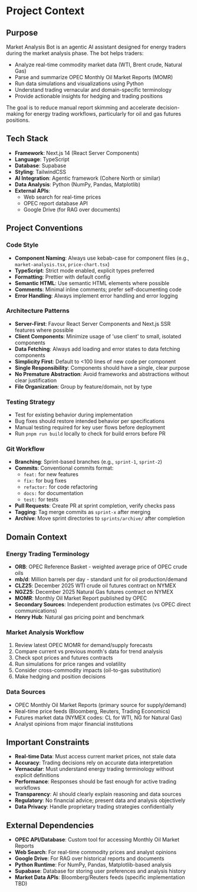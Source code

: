 # Project Context

## Purpose
Market Analysis Bot is an agentic AI assistant designed for energy traders during the market analysis phase. The bot helps traders:
- Analyze real-time commodity market data (WTI, Brent crude, Natural Gas)
- Parse and summarize OPEC Monthly Oil Market Reports (MOMR)
- Run data simulations and visualizations using Python
- Understand trading vernacular and domain-specific terminology
- Provide actionable insights for hedging and trading positions

The goal is to reduce manual report skimming and accelerate decision-making for energy trading workflows, particularly for oil and gas futures positions.

## Tech Stack
- **Framework**: Next.js 14 (React Server Components)
- **Language**: TypeScript
- **Database**: Supabase
- **Styling**: TailwindCSS
- **AI Integration**: Agentic framework (Cohere North or similar)
- **Data Analysis**: Python (NumPy, Pandas, Matplotlib)
- **External APIs**: 
  - Web search for real-time prices
  - OPEC report database API
  - Google Drive (for RAG over documents)

## Project Conventions

### Code Style
- **Component Naming**: Always use kebab-case for component files (e.g., `market-analysis.tsx`, `price-chart.tsx`)
- **TypeScript**: Strict mode enabled, explicit types preferred
- **Formatting**: Prettier with default config
- **Semantic HTML**: Use semantic HTML elements where possible
- **Comments**: Minimal inline comments; prefer self-documenting code
- **Error Handling**: Always implement error handling and error logging

### Architecture Patterns
- **Server-First**: Favour React Server Components and Next.js SSR features where possible
- **Client Components**: Minimize usage of 'use client' to small, isolated components
- **Data Fetching**: Always add loading and error states to data fetching components
- **Simplicity First**: Default to <100 lines of new code per component
- **Single Responsibility**: Components should have a single, clear purpose
- **No Premature Abstraction**: Avoid frameworks and abstractions without clear justification
- **File Organization**: Group by feature/domain, not by type

### Testing Strategy
- Test for existing behavior during implementation
- Bug fixes should restore intended behavior per specifications
- Manual testing required for key user flows before deployment
- Run `pnpm run build` locally to check for build errors before PR

### Git Workflow
- **Branching**: Sprint-based branches (e.g., `sprint-1`, `sprint-2`)
- **Commits**: Conventional commits format:
  - `feat:` for new features
  - `fix:` for bug fixes
  - `refactor:` for code refactoring
  - `docs:` for documentation
  - `test:` for tests
- **Pull Requests**: Create PR at sprint completion, verify checks pass
- **Tagging**: Tag merge commits as `sprint-x` after merging
- **Archive**: Move sprint directories to `sprints/archive/` after completion

## Domain Context

### Energy Trading Terminology
- **ORB**: OPEC Reference Basket - weighted average price of OPEC crude oils
- **mb/d**: Million barrels per day - standard unit for oil production/demand
- **CLZ25**: December 2025 WTI crude oil futures contract on NYMEX
- **NGZ25**: December 2025 Natural Gas futures contract on NYMEX
- **MOMR**: Monthly Oil Market Report published by OPEC
- **Secondary Sources**: Independent production estimates (vs OPEC direct communications)
- **Henry Hub**: Natural gas pricing point and benchmark

### Market Analysis Workflow
1. Review latest OPEC MOMR for demand/supply forecasts
2. Compare current vs previous month's data for trend analysis
3. Check spot prices and futures contracts
4. Run simulations for price ranges and volatility
5. Consider cross-commodity impacts (oil-to-gas substitution)
6. Make hedging and position decisions

### Data Sources
- OPEC Monthly Oil Market Reports (primary source for supply/demand)
- Real-time price feeds (Bloomberg, Reuters, Trading Economics)
- Futures market data (NYMEX codes: CL for WTI, NG for Natural Gas)
- Analyst opinions from major financial institutions

## Important Constraints
- **Real-time Data**: Must access current market prices, not stale data
- **Accuracy**: Trading decisions rely on accurate data interpretation
- **Vernacular**: Must understand energy trading terminology without explicit definitions
- **Performance**: Responses should be fast enough for active trading workflows
- **Transparency**: AI should clearly explain reasoning and data sources
- **Regulatory**: No financial advice; present data and analysis objectively
- **Data Privacy**: Handle proprietary trading strategies confidentially

## External Dependencies
- **OPEC API/Database**: Custom tool for accessing Monthly Oil Market Reports
- **Web Search**: For real-time commodity prices and analyst opinions
- **Google Drive**: For RAG over historical reports and documents
- **Python Runtime**: For NumPy, Pandas, Matplotlib-based analysis
- **Supabase**: Database for storing user preferences and analysis history
- **Market Data APIs**: Bloomberg/Reuters feeds (specific implementation TBD)

